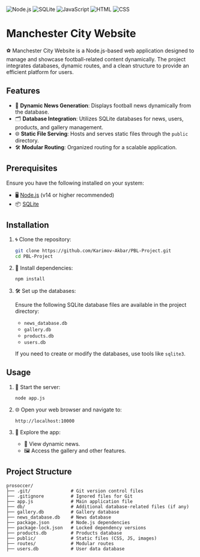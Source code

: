 ![Node.js](https://img.shields.io/badge/Node.js-339933?style=for-the-badge&logo=nodedotjs&logoColor=white)
![SQLite](https://img.shields.io/badge/SQLite-003B57?style=for-the-badge&logo=sqlite&logoColor=white)
![JavaScript](https://img.shields.io/badge/JavaScript-F7DF1E?style=for-the-badge&logo=javascript&logoColor=black)
![HTML](https://img.shields.io/badge/HTML-E34F26?style=for-the-badge&logo=html5&logoColor=white)
![CSS](https://img.shields.io/badge/CSS-1572B6?style=for-the-badge&logo=css3&logoColor=white)

# Manchester City Website

⚽ Manchester City Website is a Node.js-based web application designed to manage and showcase football-related content dynamically. The project integrates databases, dynamic routes, and a clean structure to provide an efficient platform for users.

## Features

- 📰 **Dynamic News Generation**: Displays football news dynamically from the database.
- 🗂️ **Database Integration**: Utilizes SQLite databases for news, users, products, and gallery management.
- 🌐 **Static File Serving**: Hosts and serves static files through the `public` directory.
- 🛠️ **Modular Routing**: Organized routing for a scalable application.

## Prerequisites

Ensure you have the following installed on your system:

- 🖥️ [Node.js](https://nodejs.org/) (v14 or higher recommended)
- 📦 [SQLite](https://sqlite.org/)

## Installation

1. 🌀 Clone the repository:

   ```bash
   git clone https://github.com/Karimov-Akbar/PBL-Project.git
   cd PBL-Project
   ```

2. 📂 Install dependencies:

   ```bash
   npm install
   ```

3. 🛠️ Set up the databases:

   Ensure the following SQLite database files are available in the project directory:

   - `news_database.db`
   - `gallery.db`
   - `products.db`
   - `users.db`

   If you need to create or modify the databases, use tools like `sqlite3`.

## Usage

1. 🚀 Start the server:

   ```bash
   node app.js
   ```

2. 🌐 Open your web browser and navigate to:

   ```
   http://localhost:10000
   ```

3. 🔎 Explore the app:

   - 📰 View dynamic news.
   - 🖼️ Access the gallery and other features.

## Project Structure

```plaintext
prosoccer/
├── .git/               # Git version control files
├── .gitignore          # Ignored files for Git
├── app.js              # Main application file
├── db/                 # Additional database-related files (if any)
├── gallery.db          # Gallery database
├── news_database.db    # News database
├── package.json        # Node.js dependencies
├── package-lock.json   # Locked dependency versions
├── products.db         # Products database
├── public/             # Static files (CSS, JS, images)
├── routes/             # Modular routes
├── users.db            # User data database
```